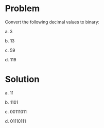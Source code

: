 # Problem
Convert the following decimal values to binary: 

a. 3

b. 13 

c. 59 

d. 119
# Solution
a.
11

b.
1101

c.
00111011

d.
01110111
